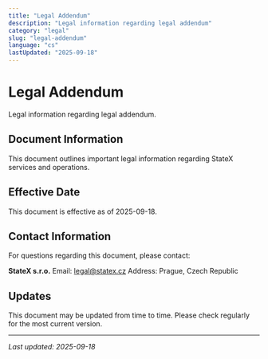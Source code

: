 ```yaml
---
title: "Legal Addendum"
description: "Legal information regarding legal addendum"
category: "legal"
slug: "legal-addendum"
language: "cs"
lastUpdated: "2025-09-18"
---
```


# Legal Addendum

Legal information regarding legal addendum.

## Document Information

This document outlines important legal information regarding StateX services and operations.

## Effective Date

This document is effective as of 2025-09-18.

## Contact Information

For questions regarding this document, please contact:

**StateX s.r.o.**
Email: legal@statex.cz
Address: Prague, Czech Republic

## Updates

This document may be updated from time to time. Please check regularly for the most current version.

---

*Last updated: 2025-09-18*